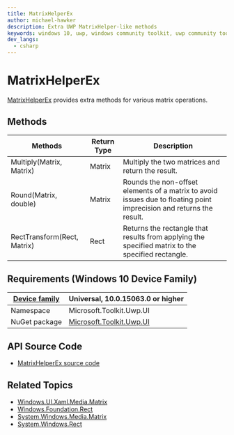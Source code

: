 ```yaml
---
title: MatrixHelperEx
author: michael-hawker
description: Extra UWP MatrixHelper-like methods
keywords: windows 10, uwp, windows community toolkit, uwp community toolkit, uwp toolkit, Extensions, matrix, MatrixHelper, Multiply, round, Rect, Transform
dev_langs:
  - csharp
---
```


# MatrixHelperEx
[MatrixHelperEx](https://docs.microsoft.com/dotnet/api/microsoft.toolkit.uwp.ui.extensions.matrixhelperex) provides extra methods for various matrix operations.

## Methods

| Methods | Return Type | Description |
| -- | -- | -- |
| Multiply(Matrix, Matrix) | Matrix | Multiply the two matrices and return the result. |
| Round(Matrix, double) | Matrix | Rounds the non-offset elements of a matrix to avoid issues due to floating point imprecision and returns the result. |
| RectTransform(Rect, Matrix) | Rect | Returns the rectangle that results from applying the specified matrix to the specified rectangle. |

## Requirements (Windows 10 Device Family)

| [Device family](http://go.microsoft.com/fwlink/p/?LinkID=526370) | Universal, 10.0.15063.0 or higher |
| --- | --- |
| Namespace | Microsoft.Toolkit.Uwp.UI |
| NuGet package | [Microsoft.Toolkit.Uwp.UI](https://www.nuget.org/packages/Microsoft.Toolkit.Uwp.UI/) |

## API Source Code

- [MatrixHelperEx source code](https://github.com/Microsoft/WindowsCommunityToolkit//blob/master/Microsoft.Toolkit/Extensions/Media/MatrixHelperEx.cs)

## Related Topics

- [Windows.UI.Xaml.Media.Matrix](https://docs.microsoft.com/en-us/uwp/api/Windows.UI.Xaml.Media.Matrix)
- [Windows.Foundation.Rect](https://docs.microsoft.com/en-us/uwp/api/Windows.Foundation.Rect)
- [System.Windows.Media.Matrix](https://msdn.microsoft.com/en-us/library/system.windows.media.matrix(v=vs.110).aspx)
- [System.Windows.Rect](https://msdn.microsoft.com/en-us/library/system.windows.rect(v=vs.110).aspx)

